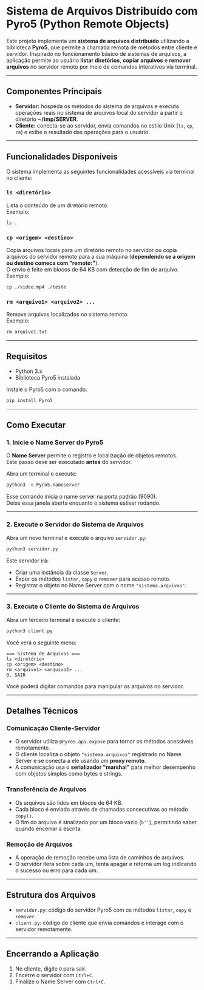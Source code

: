 # Sistema de Arquivos Distribuído com Pyro5 (Python Remote Objects)

Este projeto implementa um **sistema de arquivos distribuído** utilizando a biblioteca **Pyro5**, que permite a chamada remota de métodos entre cliente e servidor. Inspirado no funcionamento básico de sistemas de arquivos, a aplicação permite ao usuário **listar diretórios**, **copiar arquivos** e **remover arquivos** no servidor remoto por meio de comandos interativos via terminal.

---

## Componentes Principais

- **Servidor:** hospeda os métodos do sistema de arquivos e executa operações reais no sistema de arquivos local do servidor a partir o diretório **~/tmp/SERVER**.
- **Cliente:** conecta-se ao servidor, envia comandos no estilo Unix (`ls`, `cp`, `rm`) e exibe o resultado das operações para o usuário.

---

## Funcionalidades Disponíveis

O sistema implementa as seguintes funcionalidades acessíveis via terminal no cliente:

### `ls <diretório>`
Lista o conteúdo de um diretório remoto.  
Exemplo:
```bash
ls .
```

### `cp <origem> <destino>`
Copia arquivos locais para um diretório remoto no servidor ou copia arquivos do servidor remoto para a sua máquina (**dependendo se a origem ou destino comeca com "remoto:"**).  
O envio é feito em blocos de 64 KB com detecção de fim de arquivo.
Exemplo:
```bash
cp ./video.mp4 ./teste
```

### `rm <arquivo1> <arquivo2> ...`
Remove arquivos localizados no sistema remoto.  
Exemplo:
```bash
rm arquivo1.txt
```

---

## Requisitos

- Python 3.x
- Biblioteca Pyro5 instalada

Instale o Pyro5 com o comando:

```bash
pip install Pyro5
```

---

## Como Executar

### 1. Inicie o **Name Server** do Pyro5

O **Name Server** permite o registro e localização de objetos remotos.  
Este passo deve ser executado **antes** do servidor.

Abra um terminal e execute:
```bash
python3 -m Pyro5.nameserver
```

Esse comando inicia o name server na porta padrão (9090).  
Deixe essa janela aberta enquanto o sistema estiver rodando.

---

### 2. Execute o **Servidor do Sistema de Arquivos**

Abra um novo terminal e execute o arquivo `servidor.py`:
```bash
python3 servidor.py
```

Este servidor irá:
- Criar uma instância da classe `Server`.
- Expor os métodos `listar`, `copy` e `remover` para acesso remoto.
- Registrar o objeto no Name Server com o nome `"sistema.arquivos"`.

---

### 3. Execute o **Cliente do Sistema de Arquivos**

Abra um terceiro terminal e execute o cliente:
```bash
python3 client.py
```

Você verá o seguinte menu:

```
=== Sistema de Arquivos ===
ls <diretório>
cp <origem> <destino>
rm <arquivo1> <arquivo2> ...
0. SAIR
```

Você poderá digitar comandos para manipular os arquivos no servidor.

---

## Detalhes Técnicos

### Comunicação Cliente-Servidor

- O servidor utiliza `@Pyro5.api.expose` para tornar os métodos acessíveis remotamente.
- O cliente localiza o objeto `"sistema.arquivos"` registrado no Name Server e se conecta a ele usando um **proxy remoto**.
- A comunicação usa o **serializador "marshal"** para melhor desempenho com objetos simples como bytes e strings.

### Transferência de Arquivos

- Os arquivos são lidos em blocos de 64 KB.
- Cada bloco é enviado através de chamadas consecutivas ao método `copy()`.
- O fim do arquivo é sinalizado por um bloco vazio (`b''`), permitindo saber quando encerrar a escrita.

### Remoção de Arquivos

- A operação de remoção recebe uma lista de caminhos de arquivos.
- O servidor itera sobre cada um, tenta apagar e retorna um log indicando o sucesso ou erro para cada um.

---

## Estrutura dos Arquivos

- `servidor.py`: código do servidor Pyro5 com os métodos `listar`, `copy` e `remover`.
- `client.py`: código do cliente que envia comandos e interage com o servidor remotamente.

---

## Encerrando a Aplicação

1. No cliente, digite `0` para sair.
2. Encerre o servidor com `Ctrl+C`.
3. Finalize o Name Server com `Ctrl+C`.
